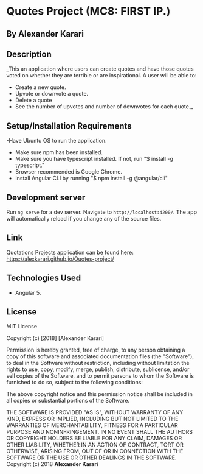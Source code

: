 # Quotes Project (MC8: FIRST IP.)

## By Alexander Karari

## Description

_This an application where users can create quotes and have those quotes voted on whether they are
terrible or are inspirational. A user will be able to:
- Create a new quote.
- Upvote or downvote a quote.
- Delete a quote
- See the number of upvotes and number of downvotes for each quote._

## Setup/Installation Requirements

-Have Ubuntu OS to run the application.
- Make sure npm has been installed.
- Make sure you have typescript installed. If not, run "$ install -g typescript."
- Browser recommended is Google Chrome.
- Install Angular CLI by running "$ npm install -g @angular/cli"

## Development server

Run `ng serve` for a dev server. Navigate to `http://localhost:4200/`. The app will automatically reload if you change any of the source files.

## Link

Quotations Projects application can be found here: <https://alexkarari.github.io/Quotes-project/>

## Technologies Used
- Angular 5.

## License

MIT License

Copyright (c) [2018] [Alexander Karari]

Permission is hereby granted, free of charge, to any person obtaining a copy
of this software and associated documentation files (the "Software"), to deal
in the Software without restriction, including without limitation the rights
to use, copy, modify, merge, publish, distribute, sublicense, and/or sell
copies of the Software, and to permit persons to whom the Software is
furnished to do so, subject to the following conditions:

The above copyright notice and this permission notice shall be included in all
copies or substantial portions of the Software.

THE SOFTWARE IS PROVIDED "AS IS", WITHOUT WARRANTY OF ANY KIND, EXPRESS OR
IMPLIED, INCLUDING BUT NOT LIMITED TO THE WARRANTIES OF MERCHANTABILITY,
FITNESS FOR A PARTICULAR PURPOSE AND NONINFRINGEMENT. IN NO EVENT SHALL THE
AUTHORS OR COPYRIGHT HOLDERS BE LIABLE FOR ANY CLAIM, DAMAGES OR OTHER
LIABILITY, WHETHER IN AN ACTION OF CONTRACT, TORT OR OTHERWISE, ARISING FROM,
OUT OF OR IN CONNECTION WITH THE SOFTWARE OR THE USE OR OTHER DEALINGS IN THE
SOFTWARE.
Copyright (c) 2018 **Alexander Karari**
